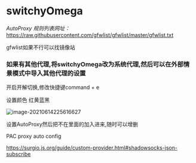 # switchyOmega

*AutoProxy* *规则列表网址：* https://raw.githubusercontent.com/gfwlist/gfwlist/master/gfwlist.txt

gfwlist如果不行可以找镜像站

### 如果有其他代理,将switchyOmega改为系统代理,然后可以在外部情景模式中导入其他代理的设置

开启开解切换,修改快捷键command + e

设置颜色 红黄蓝黑

![image-20210614225616627](https://gitee.com/zyzcode/gitee-pic/raw/master/image-20210614225616627.png)

设置AutoProxy然后把不在里面的加入进来,随时可以增删

PAC proxy auto config



https://surgio.js.org/guide/custom-provider.html#shadowsocks-json-subscribe